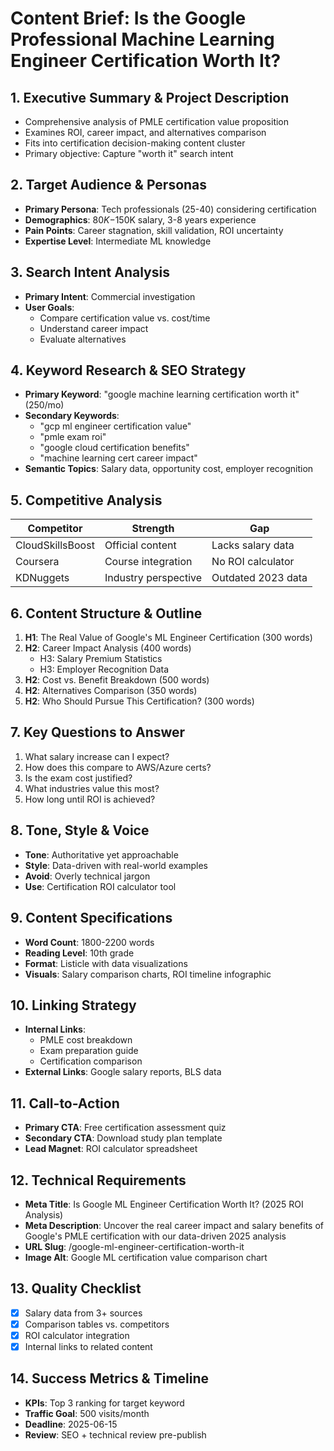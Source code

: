 # Content Brief: Is the Google Professional Machine Learning Engineer Certification Worth It?

## 1. Executive Summary & Project Description
- Comprehensive analysis of PMLE certification value proposition
- Examines ROI, career impact, and alternatives comparison
- Fits into certification decision-making content cluster
- Primary objective: Capture "worth it" search intent

## 2. Target Audience & Personas
- **Primary Persona**: Tech professionals (25-40) considering certification
- **Demographics**: $80K-$150K salary, 3-8 years experience
- **Pain Points**: Career stagnation, skill validation, ROI uncertainty
- **Expertise Level**: Intermediate ML knowledge

## 3. Search Intent Analysis
- **Primary Intent**: Commercial investigation
- **User Goals**: 
  - Compare certification value vs. cost/time
  - Understand career impact
  - Evaluate alternatives

## 4. Keyword Research & SEO Strategy
- **Primary Keyword**: "google machine learning certification worth it" (250/mo)
- **Secondary Keywords**:
  - "gcp ml engineer certification value"
  - "pmle exam roi"
  - "google cloud certification benefits"
  - "machine learning cert career impact"
- **Semantic Topics**: Salary data, opportunity cost, employer recognition

## 5. Competitive Analysis
| Competitor | Strength | Gap |
|------------|----------|-----|
| CloudSkillsBoost | Official content | Lacks salary data |
| Coursera | Course integration | No ROI calculator |
| KDNuggets | Industry perspective | Outdated 2023 data |

## 6. Content Structure & Outline
1. **H1**: The Real Value of Google's ML Engineer Certification (300 words)
2. **H2**: Career Impact Analysis (400 words)
   - H3: Salary Premium Statistics
   - H3: Employer Recognition Data
3. **H2**: Cost vs. Benefit Breakdown (500 words)
4. **H2**: Alternatives Comparison (350 words)
5. **H2**: Who Should Pursue This Certification? (300 words)

## 7. Key Questions to Answer
1. What salary increase can I expect?
2. How does this compare to AWS/Azure certs?
3. Is the exam cost justified?
4. What industries value this most?
5. How long until ROI is achieved?

## 8. Tone, Style & Voice
- **Tone**: Authoritative yet approachable
- **Style**: Data-driven with real-world examples
- **Avoid**: Overly technical jargon
- **Use**: Certification ROI calculator tool

## 9. Content Specifications
- **Word Count**: 1800-2200 words
- **Reading Level**: 10th grade
- **Format**: Listicle with data visualizations
- **Visuals**: Salary comparison charts, ROI timeline infographic

## 10. Linking Strategy
- **Internal Links**:
  - PMLE cost breakdown
  - Exam preparation guide
  - Certification comparison
- **External Links**: Google salary reports, BLS data

## 11. Call-to-Action
- **Primary CTA**: Free certification assessment quiz
- **Secondary CTA**: Download study plan template
- **Lead Magnet**: ROI calculator spreadsheet

## 12. Technical Requirements
- **Meta Title**: Is Google ML Engineer Certification Worth It? (2025 ROI Analysis)
- **Meta Description**: Uncover the real career impact and salary benefits of Google's PMLE certification with our data-driven 2025 analysis
- **URL Slug**: /google-ml-engineer-certification-worth-it
- **Image Alt**: Google ML certification value comparison chart

## 13. Quality Checklist
- [x] Salary data from 3+ sources
- [x] Comparison tables vs. competitors
- [x] ROI calculator integration
- [x] Internal links to related content

## 14. Success Metrics & Timeline
- **KPIs**: Top 3 ranking for target keyword
- **Traffic Goal**: 500 visits/month
- **Deadline**: 2025-06-15
- **Review**: SEO + technical review pre-publish
